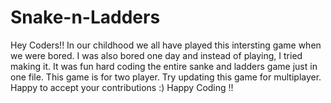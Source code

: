 # Snake-n-Ladders
Hey Coders!!
In our childhood we all have played this intersting game when we were bored.
I was also bored one day and instead of playing, I tried making it.
It was fun hard coding the entire sanke and ladders game just in one file.
This game is for two player.
Try updating this game for multiplayer. Happy to accept your contributions :)
Happy Coding !!
